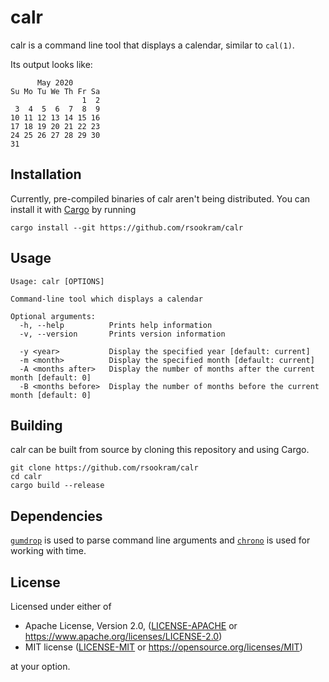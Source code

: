 # calr

calr is a command line tool that displays a calendar, similar to `cal(1)`.

Its output looks like:

```
      May 2020
Su Mo Tu We Th Fr Sa
                1  2
 3  4  5  6  7  8  9
10 11 12 13 14 15 16
17 18 19 20 21 22 23
24 25 26 27 28 29 30
31
```

## Installation

Currently, pre-compiled binaries of calr aren't being distributed. You can
install it with
[Cargo](https://doc.rust-lang.org/cargo/getting-started/installation.html) by
running

```
cargo install --git https://github.com/rsookram/calr
```

## Usage

```
Usage: calr [OPTIONS]

Command-line tool which displays a calendar

Optional arguments:
  -h, --help          Prints help information
  -v, --version       Prints version information

  -y <year>           Display the specified year [default: current]
  -m <month>          Display the specified month [default: current]
  -A <months after>   Display the number of months after the current month [default: 0]
  -B <months before>  Display the number of months before the current month [default: 0]
```

## Building

calr can be built from source by cloning this repository and using Cargo.

```
git clone https://github.com/rsookram/calr
cd calr
cargo build --release
```

## Dependencies

[`gumdrop`](https://crates.io/crates/gumdrop) is used to parse command line
arguments and [`chrono`](https://crates.io/crates/chrono) is used for working
with time.

## License

Licensed under either of

 * Apache License, Version 2.0, ([LICENSE-APACHE](LICENSE-APACHE) or
   https://www.apache.org/licenses/LICENSE-2.0)
 * MIT license ([LICENSE-MIT](LICENSE-MIT) or
   https://opensource.org/licenses/MIT)

at your option.
